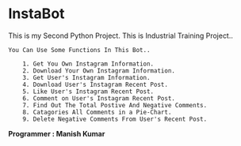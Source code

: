 # InstaBot
This is my Second Python Project. This is Industrial Training Project..

    You Can Use Some Functions In This Bot..

        1. Get You Own Instagram Information.
        2. Download Your Own Instagram Information.
        3. Get User's Instagram Information.
        4. Download User's Instagram Recent Post.
        5. Like User's Instagram Recent Post.
        6. Comment on User's Instagram Recent Post.
        7. Find Out The Total Postive And Negative Comments.
        8. Catagories All Comments in a Pie-Chart.
        9. Delete Negative Comments From User's Recent Post.

**Programmer : Manish Kumar**

